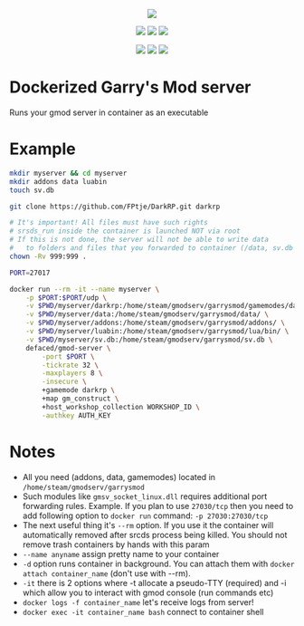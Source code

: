 <p align="center">
    <a href="#">
        <img src="https://img.qweqwe.ovh/docker-gmod.png"></a>
</p>

<p align="center">
    <a href="https://hub.docker.com/r/defaced/gmod-server/">
        <img src="https://img.shields.io/docker/build/defaced/gmod-server.svg"></a>
    <a href="https://hub.docker.com/r/defaced/gmod-server/">
        <img src="https://img.shields.io/docker/pulls/defaced/gmod-server.svg"></a>
    <a href="https://hub.docker.com/r/defaced/gmod-server/">
        <img src="https://img.shields.io/docker/stars/defaced/gmod-server.svg"></a>
</p>

<p align="center">
    <a href="https://github.com/AMD-NICK/docker-garrysmod-server/stargazers">
        <img src="https://img.shields.io/github/stars/AMD-NICK/docker-garrysmod-server.svg?style=social&label=Stars"></a>
    <a href="https://github.com/AMD-NICK/docker-garrysmod-server/network">
        <img src="https://img.shields.io/github/forks/AMD-NICK/docker-garrysmod-server.svg?style=social&label=Forks"></a>
    <a href="https://github.com/AMD-NICK/docker-garrysmod-server/issues">
        <img src="https://img.shields.io/github/issues/AMD-NICK/docker-garrysmod-server.svg?style=social&label=Issues"></a>
</p>



# Dockerized Garry's Mod server
Runs your gmod server in container as an executable

# Example

```bash
mkdir myserver && cd myserver
mkdir addons data luabin
touch sv.db

git clone https://github.com/FPtje/DarkRP.git darkrp

# It's important! All files must have such rights
# srsds_run inside the container is launched NOT via root
# If this is not done, the server will not be able to write data
# 	to folders and files that you forwarded to container (/data, sv.db etc)
chown -Rv 999:999 .

PORT=27017

docker run --rm -it --name myserver \
	-p $PORT:$PORT/udp \
	-v $PWD/myserver/darkrp:/home/steam/gmodserv/garrysmod/gamemodes/darkrp/ \
	-v $PWD/myserver/data:/home/steam/gmodserv/garrysmod/data/ \
	-v $PWD/myserver/addons:/home/steam/gmodserv/garrysmod/addons/ \
	-v $PWD/myserver/luabin:/home/steam/gmodserv/garrysmod/lua/bin/ \
	-v $PWD/myserver/sv.db:/home/steam/gmodserv/garrysmod/sv.db \
	defaced/gmod-server \
		-port $PORT \
		-tickrate 32 \
		-maxplayers 8 \
		-insecure \
		+gamemode darkrp \
		+map gm_construct \
		+host_workshop_collection WORKSHOP_ID \
		-authkey AUTH_KEY
```


# Notes

- All you need (addons, data, gamemodes) located in `/home/steam/gmodserv/garrysmod`
- Such modules like `gmsv_socket_linux.dll` requires additional port forwarding rules. Example. If you plan to use `27030/tcp` then you need to add following option to `docker run` command: `-p 27030:27030/tcp`
- The next useful thing it's `--rm` option. If you use it the container will automatically removed after srcds process being killed. You should not remove trash containers by hands with this param
- `--name anyname` assign pretty name to your container
- `-d` option runs container in background. You can attach them with `docker attach container_name` (don't use with --rm).
- `-it` there is 2 options where -t allocate a pseudo-TTY (required) and -i which allow you to interact with gmod console (run commands etc)
- `docker logs -f container_name` let's receive logs from server!
- `docker exec -it container_name bash` connect to container shell
